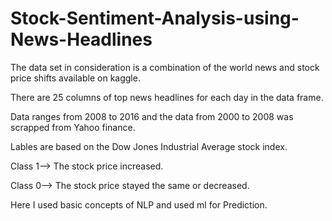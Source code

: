 # Stock-Sentiment-Analysis-using-News-Headlines

The data set in consideration is a combination of the world news and stock price shifts available on kaggle.


There are 25 columns of top news headlines for each day in the data frame.


Data ranges from 2008 to 2016 and the data from 2000 to 2008 was scrapped from Yahoo finance.


Lables are based on the Dow Jones Industrial Average stock index.


Class 1--> The stock price increased.


Class 0--> The stock price stayed the same or decreased.


Here I used basic concepts of NLP and used ml for Prediction.
